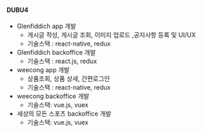 #### DUBU4

- Glenfiddich app 개발
  - 게시글 작성, 게시글 조회, 이미지 업로드 ,공지사항 등록 및 UI/UX
  - 기술스택 : react-native, redux
- Glenfiddich backoffice 개발
  - 기술스택 : react.js, redux
- weecong app 개발
  - 상품조회, 상품 상세, 간편로그인
  - 기술스택 : react-native, redux
- weecong backoffice 개발
  - 기술스택: vue.js, vuex
- 세상의 모든 스포츠 backoffice 개발
  - 기술스택: vue.js, vuex
